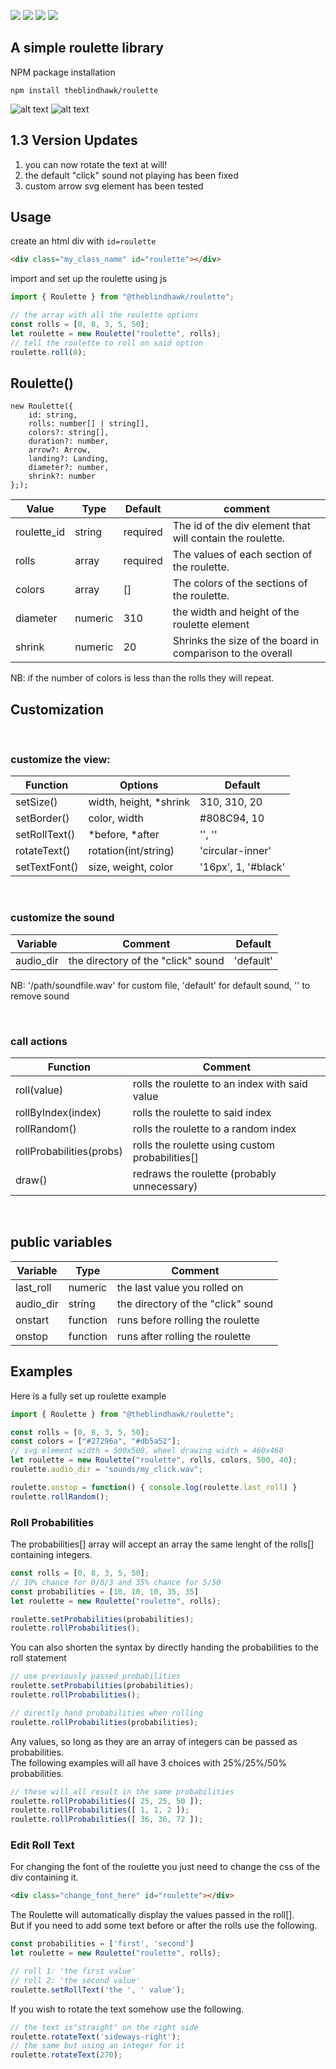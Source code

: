 ![](https://img.shields.io/npm/dm/@theblindhawk/roulette)
![](https://img.shields.io/npm/v/@theblindhawk/roulette)
![](https://img.shields.io/github/languages/code-size/TheBlindHawk/Roulette)
![](https://img.shields.io/librariesio/release/npm/d3)

## A simple roulette library

NPM package installation
```
npm install theblindhawk/roulette
```
![alt text](https://github.com/TheBlindHawk/Roulette/blob/main/docs/black_white.png?raw=true)
![alt text](https://github.com/TheBlindHawk/Roulette/blob/main/docs/colors.png?raw=true)

## 1.3 Version Updates

1. you can now rotate the text at will!
2. the default "click" sound not playing has been fixed
3. custom arrow svg element has been tested

## Usage
create an html div with ```id=roulette```
```html
<div class="my_class_name" id="roulette"></div>
```

import and set up the roulette using js
```javascript
import { Roulette } from "@theblindhawk/roulette";

// the array with all the roulette options
const rolls = [0, 8, 3, 5, 50];
let roulette = new Roulette("roulette", rolls);
// tell the roulette to roll on said option
roulette.roll(8);
```


## Roulette()

```
new Roulette({
    id: string,
    rolls: number[] | string[],
    colors?: string[],
    duration?: number,
    arrow?: Arrow,
    landing?: Landing,
    diameter?: number,
    shrink?: number
};);
```

| Value         | Type     | Default   | comment        |
| ------------- | -------- | --------- | -------------- |
| roulette_id   | string   | required  | The id of the div element that will contain the roulette.  |
| rolls         | array    | required  | The values of each section of the roulette.                |
| colors        | array    | []        | The colors of the sections of the roulette.                |
| diameter      | numeric  | 310       | the width and height of the roulette element               |
| shrink        | numeric  | 20        | Shrinks the size of the board in comparison to the overall |

NB: if the number of colors is less than the rolls they will repeat.

## Customization

</br>

### customize the view:

| Function      | Options                | Default             |
| ------------- | ---------------------- | ------------------- |
| setSize()     | width, height, *shrink | 310, 310, 20        |
| setBorder()   | color, width           | #808C94, 10         |
| setRollText() | *before, *after        | '', ''              |
| rotateText()  | rotation(int/string)   | 'circular-inner'    |
| setTextFont() | size, weight, color    | '16px', 1, '#black' |

</br>

### customize the sound

| Variable      | Comment                            | Default                     |
| ------------- | ---------------------------------- | --------------------------- |
| audio_dir     | the directory of the "click" sound | 'default'                   |

NB: '/path/soundfile.wav' for custom file, 'default' for default sound, '' to remove sound

</br>

### call actions

| Function                 | Comment                                                 |
| ------------------------ | ------------------------------------------------------- |
| roll(value)              | rolls the roulette to an index with said value          |
| rollByIndex(index)       | rolls the roulette to said index                        |
| rollRandom()             | rolls the roulette to a random index                    |
| rollProbabilities(probs) | rolls the roulette using custom probabilities[]         |
| draw()                   | redraws the roulette (probably unnecessary)             |

</br>

## public variables

| Variable      | Type     | Comment                            |
| ------------- | -------- |----------------------------------- |
| last_roll     | numeric  | the last value you rolled on       |
| audio_dir     | string   | the directory of the "click" sound |
| onstart       | function | runs before rolling the roulette   |
| onstop        | function | runs after rolling the roulette    |

## Examples

Here is a fully set up roulette example
```javascript
import { Roulette } from "@theblindhawk/roulette";

const rolls = [0, 8, 3, 5, 50];
const colors = ["#27296a", "#db5a52"];
// svg element width = 500x500, wheel drawing width = 460x460
let roulette = new Roulette("roulette", rolls, colors, 500, 40);
roulette.audio_dir = 'sounds/my_click.wav";

roulette.onstop = function() { console.log(roulette.last_roll) }
roulette.rollRandom();
```

### Roll Probabilities
The probabilities[] array will accept an array the same lenght of the rolls[] containing integers.  
```javascript
const rolls = [0, 8, 3, 5, 50];
// 10% chance for 0/8/3 and 35% chance for 5/50
const probabilities = [10, 10, 10, 35, 35]
let roulette = new Roulette("roulette", rolls);

roulette.setProbabilities(probabilities);
roulette.rollProbabilities();
```
You can also shorten the syntax by directly handing the probabilities to the roll statement  
```javascript
// use previously passed probabilities
roulette.setProbabilities(probabilities);
roulette.rollProbabilities();

// directly hand probabilities when rolling
roulette.rollProbabilities(probabilities);
```
Any values, so long as they are an array of integers can be passed as probabilities.  
The following examples will all have 3 choices with 25%/25%/50% probabilities.  
```javascript
// these will all result in the same probabilities
roulette.rollProbabilities([ 25, 25, 50 ]);
roulette.rollProbabilities([ 1, 1, 2 ]);
roulette.rollProbabilities([ 36, 36, 72 ]);
```

### Edit Roll Text

For changing the font of the roulette you just need to change the css of the div containing it.  
```html
<div class="change_font_here" id="roulette"></div>
```
The Roulette will automatically display the values passed in the roll[].  
But if you need to add some text before or after the rolls use the following.  
```javascript
const probabilities = ['first', 'second']
let roulette = new Roulette("roulette", rolls);

// roll 1: 'the first value'
// roll 2: 'the second value'
roulette.setRollText('the ', ' value');
```
If you wish to rotate the text somehow use the following.  
```javascript
// the text is"straight" on the right side
roulette.rotateText('sideways-right');
// the same but using an integer for it
roulette.rotateText(270);
```
